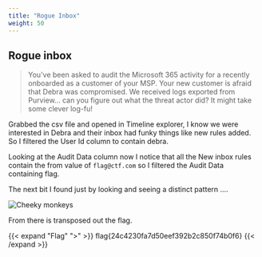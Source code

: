 ```yaml
---
title: "Rogue Inbox"
weight: 50
---
```

## Rogue inbox

> You've been asked to audit the Microsoft 365 activity for a recently onboarded as a customer of your MSP.
> Your new customer is afraid that Debra was compromised. We received logs exported from Purview... can you figure out what the threat actor did? It might take some clever log-fu!

Grabbed the csv file and opened in Timeline explorer, I know we were interested in Debra and their inbox had funky things like new rules added. So I filtered the User Id column to contain debra.

Looking at the Audit Data column now I notice that all the New inbox rules contain the from value of `flag@ctf.com` so I filtered the Audit Data containing flag.

The next bit I found just by looking and seeing a distinct pattern ....

![Cheeky monkeys](../../images/rogue_inbox.png)

From there is transposed out the flag.

{{< expand "Flag" ">" >}}
flag{24c4230fa7d50eef392b2c850f74b0f6}
{{< /expand >}}